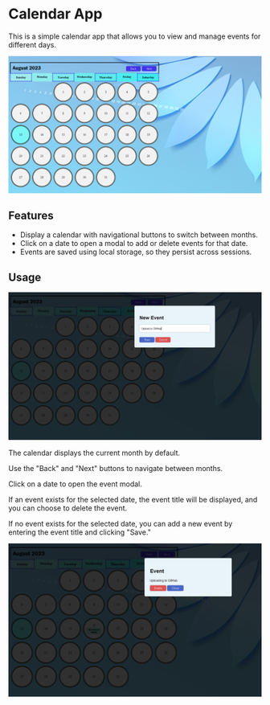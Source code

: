 # Calendar App
This is a simple calendar app that allows you to view and manage events for different days.

![Open Display](screenshots/open-display.PNG)

## Features

- Display a calendar with navigational buttons to switch between months.
- Click on a date to open a modal to add or delete events for that date.
- Events are saved using local storage, so they persist across sessions.

## Usage

![Adding Event](screenshots/adding-event.PNG)


The calendar displays the current month by default.

Use the "Back" and "Next" buttons to navigate between months.

Click on a date to open the event modal.

If an event exists for the selected date, the event title will be displayed, and you can choose to delete the event.

If no event exists for the selected date, you can add a new event by entering the event title and clicking "Save."

![Deleting Event](screenshots/deleting-event.PNG)
